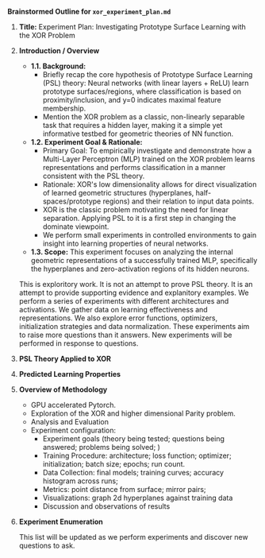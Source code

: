 **Brainstormed Outline for `xor_experiment_plan.md`**

1.  **Title:** Experiment Plan: Investigating Prototype Surface Learning with the XOR Problem

2.  **Introduction / Overview**
    * **1.1. Background:**
        * Briefly recap the core hypothesis of Prototype Surface Learning (PSL) theory: Neural networks (with linear layers + ReLU) learn prototype surfaces/regions, where classification is based on proximity/inclusion, and y=0 indicates maximal feature membership.
        * Mention the XOR problem as a classic, non-linearly separable task that requires a hidden layer, making it a simple yet informative testbed for geometric theories of NN function.
    * **1.2. Experiment Goal & Rationale:**
        * Primary Goal: To empirically investigate and demonstrate how a Multi-Layer Perceptron (MLP) trained on the XOR problem learns representations and performs classification in a manner consistent with the PSL theory.
        * Rationale: XOR's low dimensionality allows for direct visualization of learned geometric structures (hyperplanes, half-spaces/prototype regions) and their relation to input data points.
        * XOR is the classic problem motivating the need for linear separation. Applying PSL to it is a first step in changing the dominate viewpoint.
        * We perform small experiments in controlled environments to gain insight into learning properties of neural networks.
    * **1.3. Scope:** 
    This experiment focuses on analyzing the internal geometric representations of a successfully trained MLP, specifically the hyperplanes and zero-activation regions of its hidden neurons.

    This is exploritory work. It is not an attempt to prove PSL theory. It is an attempt to provide supporting evidence and explanitory examples. We perform a series of experiments with different architectures and activations. We gather data on learning effectiveness and representations. We also explore error functions, optimizers, initialization strategies and data normalization. These experiments aim to raise more questions than it answers. New experiments will be performed in response to questions.

3. **PSL Theory Applied to XOR**

4. **Predicted Learning Properties**

5. **Overview of Methodology**
    * GPU accelerated Pytorch.
    * Exploration of the XOR and higher dimensional Parity problem.
    * Analysis and Evaluation
    * Experiment configuration:
        - Experiment goals (theory being tested; questions being answered; problems being solved; )
        - Training Procedure: architecture; loss function; optimizer; initialization; batch size; epochs; run count.
        - Data Collection: final models; training curves; accuracy histogram across runs; 
        - Metrics: point distance from surface; mirror pairs; 
        - Visualizations: graph 2d hyperplanes against training data
        - Discussion and observations of results
    

6. **Experiment Enumeration**

    This list will be updated as we perform experiments and discover new questions to ask.

